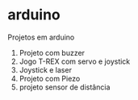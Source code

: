 # arduino
Projetos em arduino

1. Projeto com buzzer
2. Jogo T-REX com servo e joystick
3. Joystick e laser
4. Projeto com Piezo 
5. projeto sensor de distância
